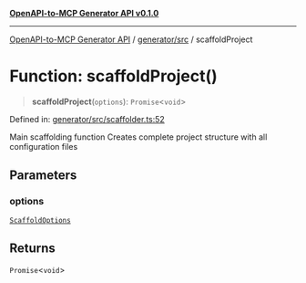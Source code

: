 [**OpenAPI-to-MCP Generator API v0.1.0**](../../../README.md)

***

[OpenAPI-to-MCP Generator API](../../../modules.md) / [generator/src](../README.md) / scaffoldProject

# Function: scaffoldProject()

> **scaffoldProject**(`options`): `Promise`\<`void`\>

Defined in: [generator/src/scaffolder.ts:52](https://github.com/salacoste/openapi-mcp-generator/blob/fda5c6400a831cddbad9eacd652e11b2f7410b22/packages/generator/src/scaffolder.ts#L52)

Main scaffolding function
Creates complete project structure with all configuration files

## Parameters

### options

[`ScaffoldOptions`](../interfaces/ScaffoldOptions.md)

## Returns

`Promise`\<`void`\>
